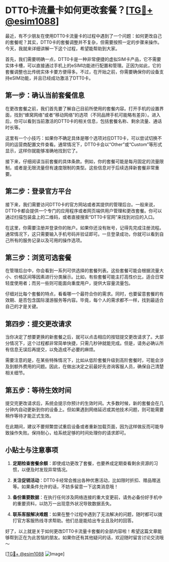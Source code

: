 # DTT0卡流量卡如何更改套餐？[[TG💪+ @esim1088](https://t.me/s/esim1088)]

最近，有不少朋友在使用DTT0卡流量卡的过程中遇到了一个问题：如何更改自己的套餐呢？其实，DTT0卡的套餐调整并不复杂，但需要按照一定的步骤来操作。今天，我就来详细讲解一下这个过程，希望能帮助到大家。

首先，我们需要明确一点，DTT0卡是一种非常便捷的虚拟SIM卡产品，它不需要实体卡槽，可以直接通过手机上的eSIM功能进行配置和管理。正因为如此，它的套餐调整也比传统实体卡要方便得多。不过，在开始之前，你需要确保你的设备支持eSIM功能，并且已经成功激活了DTT0卡。

## 第一步：确认当前套餐信息

在更改套餐之前，我们首先要了解自己目前所使用的套餐内容。打开手机的设置界面，找到“蜂窝网络”或者“移动网络”的选项（不同品牌手机可能略有差异）。进入后，你可以看到当前激活的DTT0卡的相关信息，包括套餐名称、剩余流量、通话时长等。

这里有一个小技巧：如果你不确定具体是哪个选项对应DTT0卡，可以尝试切换不同的运营商配置文件查看。通常情况下，DTT0卡会以“Other”或“Custom”等形式显示，这样你就能够准确地找到它了。

接下来，仔细阅读当前套餐的具体条款。例如，你的套餐可能是每月固定的流量限制，或者是无限流量但有速度限制的类型。这些信息对于后续选择新套餐非常重要。

## 第二步：登录官方平台

接下来，我们需要访问DTT0卡的官方网站或者其提供的管理后台。一般来说，DTT0卡都会提供一个专门的应用程序或者网页端供用户管理和更改套餐。你可以通过扫描包装盒上的二维码，或者直接搜索“DTT0卡官网”来找到对应的入口。

在这里，你需要注册并登录你的账户。如果你还没有账号，记得先完成注册流程。通常情况下，这只需要输入手机号码并验证即可。一旦登录成功，你就可以看到自己所有的服务记录以及可用的操作选项。

## 第三步：浏览可选套餐

在管理后台中，你会看到一系列可供选择的套餐列表。这些套餐可能会根据流量大小、价格区间等因素进行分类展示。比如，有些套餐可能主打高性价比，适合日常轻度使用者；而另一些则可能面向重度用户，提供大容量流量包。

仔细对比每个套餐的特点，看看哪一个最符合你的需求。同时，也要留意套餐的有效期、是否包含国际漫游服务等内容。毕竟，每个人的需求都不一样，找到最适合自己的才是关键。

## 第四步：提交更改请求

当你决定了想要更换的新套餐之后，就可以点击相应的按钮提交更改请求了。大部分情况下，这个过程都非常简单快捷，只需几秒钟就能完成。但是，请务必确认所有信息无误后再提交，以免造成不必要的麻烦。

需要注意的是，在某些特殊情况下，比如从低阶套餐升级到高阶套餐时，可能会涉及到额外费用的问题。因此，在做出决定之前最好先咨询客服人员，确保自己清楚相关细节。

## 第五步：等待生效时间

提交完更改请求后，系统会提示你预计的生效时间。大多数时候，新的套餐会在几分钟内自动更新到你的设备上。但如果遇到网络延迟或其他技术问题，则可能需要稍作等待才能正式生效。

在此期间，建议不要频繁尝试重启设备或者重新加载页面，因为这样做反而可能导致操作失败。保持耐心，给系统足够的时间处理你的请求即可。

## 小贴士与注意事项

1. **定期检查套餐余额**：即使成功更改了套餐，也要养成定期查看剩余资源的习惯，以便及时发现异常情况。
   
2. **关注促销活动**：DTT0卡经常会推出各种优惠活动，比如限时折扣、赠品赠送等。如果条件允许的话，不妨多留意一下这类消息哦！

3. **备份重要数据**：在执行任何涉及网络连接的重大变更前，请务必备份好手机中的重要资料，以防万一出现意外状况导致数据丢失。

4. **联系客服解决难题**：如果在整个过程中遇到了无法解决的问题，随时都可以拨打官方客服热线寻求帮助。他们总是能给出专业且及时的回答。

好了，以上就是关于如何更改DTT0卡流量卡套餐的全部内容啦！希望这篇文章能够帮到正在为此苦恼的朋友。如果你还有其他疑问的话，欢迎随时留言讨论交流哦～

[[TG💪+ @esim1088](https://t.me/s/esim1088) ![Image](https://i.postimg.cc/4NQfJmqS/Snipaste-2025-05-13-00-14-12.png)]